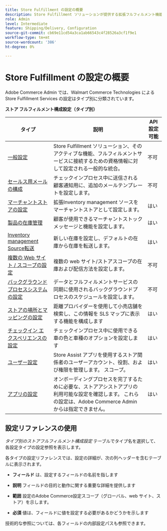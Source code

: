 ```yaml
---
title: Store Fulfillment の設定の概要
description: Store Fulfillment ソリューションが提供する拡張フルフィルメント機能をカスタマイズするために使用できる管理構成設定のタイプ、および構成を完了するための手順へのリンクについて説明します。
role: Admin
level: Intermediate
feature: Shipping/Delivery, Configuration
source-git-commit: cb69e11cd54a3ca1ab66543c4f28526a3cf1f9e1
workflow-type: tm+mt
source-wordcount: '386'
ht-degree: 0%

---
```


# Store Fulfillment の設定の概要

Adobe Commerce Admin では、Walmart Commerce Technologies による Store Fulfillment Services の設定はタイプ別に分類されています。

**ストア フルフィルメント構成設定（タイプ別）**

| **タイプ** | **説明** | **API 設定可能** |
|--------------------------------------------------------------------------|--------------------------------------------------------------------------------------------------------------------------------------------------------------------------|----------------------|
| [ 一般設定 ](enable-general.md) | Store Fulfillment ソリューション、そのアクティブな機能、フルフィルメントサービスに接続するための資格情報に対して設定される一般的な統合。 | 不可 |
| [ セールス用メールの構成 ](sales-emails.md) | チェックインプロセス中に送信される顧客通知用に、追加のメールテンプレートを設定します。 | 不可 |
| [ マーチャントストアの設定 ](merchant-store-configuration.md) | 拡張Inventory management ソースをマーチャントストアとして設定します。 | はい |
| [ 製品の在庫管理 ](product-stock.md) | 顧客が使用できるマーチャントストックメッセージと機能を設定します。 | はい |
| [Inventory management Source転送 ](inventory-stock-transfer.md) | 新しい在庫を設定し、デフォルトの在庫から在庫を転送します。 | はい |
| [ 複数の Web サイト / スコープの設定 ](multi-site-and-scope-config.md) | 複数の web サイト/ストアスコープの在庫および配信方法を設定します。 | 不可 |
| [ バックグラウンドプロセスシステムの設定 ](background-processes.md) | データとフルフィルメントサービスの同期に使用されるバックグラウンドプロセスのスケジュールを設定します。 | 不可 |
| [ ストアの場所とマッピングの設定 ](store-location-map-provider-setup.md) | 距離プロバイダーを使用して小売店舗を検索し、この情報を SLS マップに表示する機能を構成します | はい |
| [ チェックイン エクスペリエンスの設定 ](check-in-experience-setup.md) | チェックインプロセス中に使用できる車の色と車種のオプションを設定します | はい |
| [ ユーザー設定 ](user-setup.md) | Store Assist アプリを使用するストア関係者のユーザーアカウント、役割、および権限を管理します。 スコープ。 | はい |
| [ アプリの設定 ](app-setup.md) | オンボーディングプロセスを完了するために必要な、ストアアシストアプリの利用可能な設定を確認します。 これらの設定は、Adobe Commerce Admin からは指定できません。 | はい |

## 設定リファレンスの使用

_タイプ別のストアフルフィルメント構成設定_ テーブルでタイプ名を選択して、各設定タイプの設定参照を表示します。

各タイプの設定リファレンスでは、設定の詳細が、次の列ヘッダーを含むテーブルに表示されます。

- **フィールド** は、設定するフィールドの名前を指します

- **説明** フィールドの目的と動作に関する重要な詳細を提供します

- **範囲** 設定のAdobe Commerce設定スコープ（グローバル、web サイト、ストア）を示します。

- **必須** 値は、フィールドに値を設定する必要があるかどうかを示します

技術的な参照については、各フィールドの内部設定パスも参照できます。
